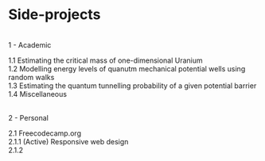 # Side-projects

\
1 - Academic 
  
  1.1 Estimating the critical mass of one-dimensional Uranium \
  1.2 Modelling energy levels of quanutm mechanical potential wells using random walks \
  1.3 Estimating the quantum tunnelling probability of a given potential barrier \
  1.4 Miscellaneous
 
\
2 - Personal

  2.1 Freecodecamp.org \
    2.1.1 (Active) Responsive web design \
    2.1.2
